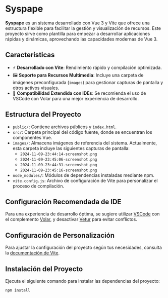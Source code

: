 # Syspape

**Syspape** es un sistema desarrollado con Vue 3 y Vite que ofrece una estructura flexible para facilitar la gestión y visualización de recursos. Este proyecto sirve como plantilla para empezar a desarrollar aplicaciones rápidas y dinámicas, aprovechando las capacidades modernas de Vue 3.

## Características

- ⚡️ **Desarrollado con Vite**: Rendimiento rápido y compilación optimizada.
- 🖼️ **Soporte para Recursos Multimedia**: Incluye una carpeta de imágenes preconfigurada (`images`) para gestionar capturas de pantalla y otros activos visuales.
- 🔧 **Compatibilidad Extendida con IDEs**: Se recomienda el uso de VSCode con Volar para una mejor experiencia de desarrollo.

## Estructura del Proyecto

- `public/`: Contiene archivos públicos y `index.html`.
- `src/`: Carpeta principal del código fuente, donde se encuentran los componentes Vue.
- `images/`: Almacena imágenes de referencia del sistema. Actualmente, esta carpeta incluye las siguientes capturas de pantalla:
  - `2024-11-09-23:44:14-screenshot.png`
  - `2024-11-09-23:45:06-screenshot.png`
  - `2024-11-09-23:44:31-screenshot.png`
  - `2024-11-09-23:45:16-screenshot.png`
- `node_modules/`: Módulos de dependencias instaladas mediante npm.
- `vite.config.js`: Archivo de configuración de Vite para personalizar el proceso de compilación.

## Configuración Recomendada de IDE

Para una experiencia de desarrollo óptima, se sugiere utilizar [VSCode](https://code.visualstudio.com/) con el complemento [Volar](https://marketplace.visualstudio.com/items?itemName=Vue.volar), y desactivar [Vetur](https://marketplace.visualstudio.com/items?itemName=octref.vetur) para evitar conflictos.

## Configuración de Personalización

Para ajustar la configuración del proyecto según tus necesidades, consulta la [documentación de Vite](https://vitejs.dev/config/).

## Instalación del Proyecto

Ejecuta el siguiente comando para instalar las dependencias del proyecto:

```sh
npm install

